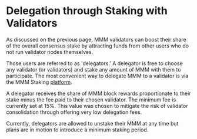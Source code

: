 # Delegation through Staking with Validators

As discussed on the previous page, MMM validators can boost their share of the overall consensus stake by attracting funds from other users who do not run validator nodes themselves. 

Those users are referred to as 'delegators.' A delegator is free to choose any validator (or validators) and stake any amount of MMM with them to participate. The most convenient way to delegate MMM to a validator is via the MMM Staking [platform](https://staking.mmmscan.com). 

A delegator receives the share of MMM block rewards proportionate to their stake minus the fee paid to their chosen validator. The minimum fee is currently set at 15%. This value was chosen to mitigate the risk of validator consolidation through offering very low delegation fees.

Currently, delegators are allowed to unstake their MMM at any time but plans are in motion to introduce a minimum staking period.   
